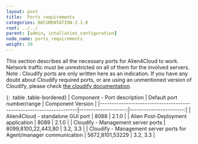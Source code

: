 ```yaml
---
layout: post
title:  Ports requirements
categories: DOCUMENTATION-2.1.0
root: ../../
parent: [admin, intallation_configuration]
node_name: ports_requirements
weight: 20
---
```


This section describes all the necessary ports for Alien4Cloud to work. Network traffic must be unrestricted on all of them for the involved servers.
Note : Cloudify ports are only written here as an indication. If you have any doubt about Cloudify required ports, or are using an unmentioned version of Cloudify, please check [the cloudify documentation](http://getcloudify.org/guide).

{: .table .table-bordered}
| Component - Port description                                       | Default port number/range   | Component Version      |
|--------------------------------------------------------------------|--------------------:|-----------------------:|
| Alien4Cloud - standalone GUI port                                  |         8088        |     2.1.0              |
| Alien Post-Deployment application                                  |   8089              |     2.1.0              |
| Cloudify - Management server ports                                 | 8099,8100,22,443,80 |     3.2, 3.3           |
| Cloudify - Management server ports for Agent/manager communication |   5672,8101,53229   |     3.2, 3.3           |
